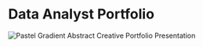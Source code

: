 # Data Analyst Portfolio
![Pastel Gradient Abstract Creative Portfolio Presentation](https://github.com/aesthefika/Hadiyani-Afina-Rafika_Data-Analyst-Portfolio/assets/127672579/f352ddb6-2150-45e1-8827-32f8c2ae8af6)

